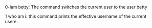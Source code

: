 0-iam betty: The command switches the current user to the user betty

1 who am i: this command prints the effective username of the current usere.


